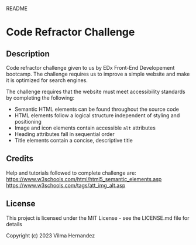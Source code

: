 README
# Code Refractor Challenge

## Description 

Code refractor challenge given to us by EDx Front-End Developement bootcamp. The challenge requires us to improve a simple website and make it is optimized for search engines.

The challenge requires that the website must meet accessibility standards by completing the following:

* Semantic HTML elements can be found throughout the source code
* HTML elements follow a logical structure independent of styling and positioning
* Image and icon elements contain accessible `alt` attributes
* Heading attributes fall in sequential order
* Title elements contain a concise, descriptive title

## Credits
Help and tutorials followed to complete challenge are:
https://www.w3schools.com/html/html5_semantic_elements.asp
https://www.w3schools.com/tags/att_img_alt.asp



## License
This project is licensed under the MIT License - see the LICENSE.md file for details

Copyright (c) 2023 Vilma Hernandez
